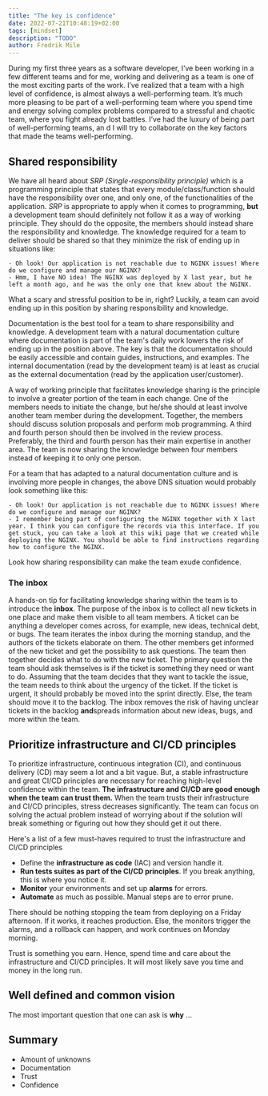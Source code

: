 ```yaml
---
title: "The key is confidence"
date: 2022-07-21T10:48:19+02:00
tags: [mindset]
description: "TODO"
author: Fredrik Mile
---
```


During my first three years as a software developer, I’ve been working in a few different teams and for me,
working and delivering as a team is one of the most exciting parts of the work.
I’ve realized that a team with a high level of confidence, is almost always a well-performing team.
It’s much more pleasing to be part of a well-performing team where you spend time and energy solving complex problems compared to a stressful and chaotic team, where you fight already lost battles.
I’ve had the luxury of being part of well-performing teams, an
d I will try to collaborate on the key factors that made the teams well-performing.

## Shared responsibility

We have all heard about _SRP (Single-responsibility principle)_ which is a programming principle that states that every module/class/function should have the responsibility over one, and only one, of the functionalities of the application.
_SRP_ is appropriate to apply when it comes to programming, **but** a development team should definitely not follow it as a way of working principle.
They should do the opposite, the members should instead share the responsibility and knowledge. 
The knowledge required for a team to deliver should be shared so that they minimize the risk of ending up in situations like:

    - Oh look! Our application is not reachable due to NGINX issues! Where do we configure and manage our NGINX?
    - Hmm, I have NO idea! The NGINX was deployed by X last year, but he left a month ago, and he was the only one that knew about the NGINX.

What a scary and stressful position to be in, right?
Luckily, a team can avoid ending up in this position by sharing responsibility and knowledge. 

Documentation is the best tool for a team to share responsibility and knowledge. 
A development team with a natural documentation culture where documentation is part of the team's daily work lowers the risk of ending up in the position above.
The key is that the documentation should be easily accessible and contain guides, instructions, and examples.
The internal documentation (read by the development team) is at least as crucial as the external documentation (read by the application user/customer).

A way of working principle that facilitates knowledge sharing is the principle to involve a greater portion of the team in each change. 
One of the members needs to initiate the change, but he/she should at least involve another team member during the development. Together, the members should discuss solution proposals and perform mob programming. A third and fourth person should then be involved in the review process. Preferably, the third and fourth person has their main expertise in another area. The team is now sharing the knowledge between four members instead of keeping it to only one person.

For a team that has adapted to a natural documentation culture and is involving more people in changes, the above DNS situation would probably look something like this:

    - Oh look! Our application is not reachable due to NGINX issues! Where do we configure and manage our NGINX?
    - I remember being part of configuring the NGINX together with X last year. I think you can configure the records via this interface. If you get stuck, you can take a look at this wiki page that we created while deploying the NGINX. You should be able to find instructions regarding how to configure the NGINX.

Look how sharing responsibility can make the team exude confidence.

### The inbox

A hands-on tip for facilitating knowledge sharing within the team is to introduce the **inbox**.
The purpose of the inbox is to collect all new tickets in one place and make them visible to all team members.
A ticket can be anything a developer comes across, for example, new ideas, technical debt, or bugs.
The team iterates the inbox during the morning standup, and the authors of the tickets elaborate on them.
The other members get informed of the new ticket and get the possibility to ask questions.
The team then together decides what to do with the new ticket.
The primary question the team should ask themselves is if the ticket is something they need or want to do.
Assuming that the team decides that they want to tackle the issue, the team needs to think about the urgency of the ticket.
If the ticket is urgent, it should probably be moved into the sprint directly. Else, the team should move it to the backlog.
The inbox removes the risk of having unclear tickets in the backlog **and**spreads information about new ideas, bugs, and more within the team.

## Prioritize infrastructure and CI/CD principles

To prioritize infrastructure, continuous integration (CI), and continuous delivery (CD) may seem a lot and a bit vague.
But, a stable infrastructure and great CI/CD principles are necessary for reaching high-level confidence within the team.
**The infrastructure and CI/CD are good enough when the team can trust them.**
When the team trusts their infrastructure and CI/CD principles, stress decreases significantly.
The team can focus on solving the actual problem instead of worrying about if the solution will break something or figuring out how they should get it out there.

Here's a list of a few must-haves required to trust the infrastructure and CI/CD principles
- Define the **infrastructure as code** (IAC) and version handle it.
- **Run tests suites as part of the CI/CD principles**. If you break anything, this is where you notice it.
- **Monitor** your environments and set up **alarms** for errors.
- **Automate** as much as possible. Manual steps are to error prune.


There should be nothing stopping the team from deploying on a Friday afternoon. If it works, it reaches production.
Else, the monitors trigger the alarms, and a rollback can happen, and work continues on Monday morning.


Trust is something you earn.
Hence, spend time and care about the infrastructure and CI/CD principles. It will most likely save you time and money in the long run.

## Well defined and common vision
The most important question that one can ask is **why**
...

## Summary

- Amount of unknowns
- Documentation
- Trust
- Confidence
